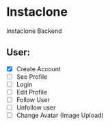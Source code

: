 # Instaclone

Instaclone Backend

## User:

- [x] Create Account
- [ ] See Profile
- [ ] Login
- [ ] Edit Profile
- [ ] Follow User
- [ ] Unfollow user
- [ ] Change Avatar (Image Upload)